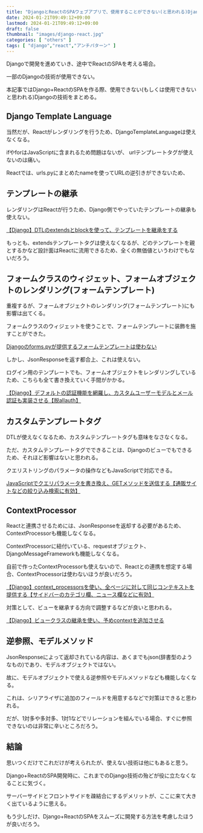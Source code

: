 ```yaml
---
title: "DjangoとReactのSPAウェブアプリで、使用することができない(と思われる)Djangoの技術"
date: 2024-01-21T09:49:12+09:00
lastmod: 2024-01-21T09:49:12+09:00
draft: false
thumbnail: "images/django-react.jpg"
categories: [ "others" ]
tags: [ "django","react","アンチパターン" ]
---
```


Djangoで開発を進めていき、途中でReactのSPAを考える場合。

一部のDjangoの技術が使用できない。

本記事ではDjango+ReactのSPAを作る際、使用できない(もしくは使用できないと思われる)Djangoの技術をまとめる。

## Django Template Language

当然だが、Reactがレンダリングを行うため、DjangoTemplateLanguageは使えなくなる。

ifやforはJavaScriptに含まれるため問題はないが、 urlテンプレートタグが使えないのは痛い。

Reactでは、urls.pyにまとめたnameを使ってURLの逆引きができないため、


## テンプレートの継承

レンダリングはReactが行うため、Django側でやっていたテンプレートの継承も使えない。

[【Django】DTLのextendsとblockを使って、テンプレートを継承をする](/post/django-templates-extends-and-block/)

もっとも、extendsテンプレートタグは使えなくなるが、どのテンプレートを親とするかなど設計面はReactに流用できるため、全くの無価値というわけでもないだろう。


## フォームクラスのウィジェット、フォームオブジェクトのレンダリング(フォームテンプレート)

重複するが、フォームオブジェクトのレンダリング(フォームテンプレート)にも影響は出てくる。

フォームクラスのウィジェットを使うことで、フォームテンプレートに装飾を施すことができた。

[Djangoのforms.pyが提供するフォームテンプレートは使わない](/post/django-forms-temp-not-use/)

しかし、JsonResponseを返す都合上、これは使えない。

ログイン用のテンプレートでも、フォームオブジェクトをレンダリングしているため、こちらも全て書き換えていく手間がかかる。

[【Django】デフォルトの認証機能を網羅し、カスタムユーザーモデルとメール認証も実装させる【脱allauth】](/post/django-auth-not-allauth-add-custom-user-model/)


## カスタムテンプレートタグ

DTLが使えなくなるため、カスタムテンプレートタグも意味をなさなくなる。

ただ、カスタムテンプレートタグでできることは、Djangoのビューでもできるため、それほど影響はないと思われる。

クエリストリングのパラメータの操作などもJavaScriptで対応できる。

[JavaScriptでクエリパラメータを書き換え、GETメソッドを送信する【通販サイトなどの絞り込み検索に有効】](/post/javascript-query-change-and-get-method/)


## ContextProcessor

Reactと連携させるためには、JsonResponseを返却する必要があるため、ContextProcessorも機能しなくなる。

ContextProcessorに紐付いている、requestオブジェクト、DjangoMessageFrameworkも機能しなくなる。

自前で作ったContextProcessorも使えないので、Reactとの連携を想定する場合、ContextProcessorは使わないほうが良いだろう。

[【Django】context_processorsを使い、全ページに対して同じコンテキストを提供する【サイドバーのカテゴリ欄、ニュース欄などに有効】](/post/django-context-processors/)

対策として、ビューを継承する方向で調整するなどが良いと思われる。

[【Django】ビュークラスの継承を使い、予めcontextを追加させる](/post/django-add-context/)



## 逆参照、モデルメソッド

JsonResponseによって返却されている内容は、あくまでもjson(辞書型のようなもの)であり、モデルオブジェクトではない。

故に、モデルオブジェクトで使える逆参照やモデルメソッドなども機能しなくなる。

これは、シリアライザに追加のフィールドを用意するなどで対策はできると思われる。

だが、1対多や多対多、1対1などでリレーションを組んでいる場合、すぐに参照できないのは非常に辛いところだろう。


## 結論

思いつくだけでこれだけが考えられたが、使えない技術は他にもあると思う。

Django+ReactのSPA開発時に、これまでのDjango技術の殆どが役に立たなくなることに気づく。

サーバーサイドとフロントサイドを疎結合にするデメリットが、ここに来て大きく出ているように思える。

もう少しだけ、Django+ReactのSPAをスムーズに開発する方法を考慮したほうが良いだろう。

